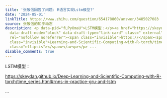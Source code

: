 ```yaml
---
title: '张敬信回答了问题: R语言实现Lstm模型?'
date: '2024-05-01'
linkTitle: https://www.zhihu.com/question/654178860/answer/3485027083
source: 张敬信的知乎动态
description: <p data-pid="fLPyOmaU">LSTM模型：</p><a href="https://skeydan.github.io/Deep-Learning-and-Scientific-Computing-with-R-torch/time_series.html#rnns-in-practice-gru-and-lstm"
  data-draft-node="block" data-draft-type="link-card" class=" external" target="_blank"
  rel="nofollow noreferrer"><span class="invisible">https://</span><span class="visible">skeydan.github.io/Deep-</span><span
  class="invisible">Learning-and-Scientific-Computing-with-R-torch/time_series.html#rnns-in-practice-gru-and-lstm</span><span
  class="ellipsis"></span></a><p></p> ...
disable_comments: true
---
```

<p data-pid="fLPyOmaU">LSTM模型：</p><a href="https://skeydan.github.io/Deep-Learning-and-Scientific-Computing-with-R-torch/time_series.html#rnns-in-practice-gru-and-lstm" data-draft-node="block" data-draft-type="link-card" class=" external" target="_blank" rel="nofollow noreferrer"><span class="invisible">https://</span><span class="visible">skeydan.github.io/Deep-</span><span class="invisible">Learning-and-Scientific-Computing-with-R-torch/time_series.html#rnns-in-practice-gru-and-lstm</span><span class="ellipsis"></span></a><p></p> ...
